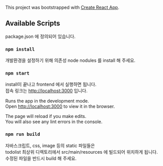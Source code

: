 This project was bootstrapped with [Create React App](https://github.com/facebook/create-react-app).

## Available Scripts

package.json 에 정의되어 있습니다.

### `npm install`

개발환경을 설정하기 위해 의존성 node nodules 를 install 해 주세요.

### `npm start`

install이 끝나고 frontend 에서 실행하면 됩니다.<br />
접속 링크는 [http://localhost:3000](http://localhost:3000) 입니다.<br />

Runs the app in the development mode.<br />
Open [http://localhost:3000](http://localhost:3000) to view it in the browser.

The page will reload if you make edits.<br />
You will also see any lint errors in the console.

### `npm run build`

자바스크립트, css, image 등의 static 파일들은<br />
todolist 최상위 디렉토리에서 src/main/resources 에 빌드되어 위치하게 됩니다.<br />
수정된 파일을 반드시 build 해 주세요.


